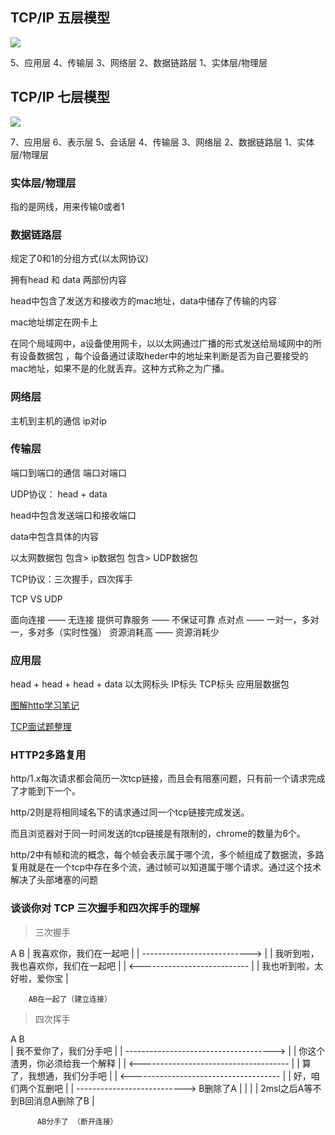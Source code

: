 ## TCP/IP 五层模型

![](https://images2015.cnblogs.com/blog/849589/201706/849589-20170628002845914-1085185628.png)

5、应用层
4、传输层
3、网络层
2、数据链路层
1、实体层/物理层

## TCP/IP 七层模型

![](https://img.springlearn.cn/blog/learn_1599113858000.png)

7、应用层
6、表示层
5、会话层
4、传输层
3、网络层
2、数据链路层
1、实体层/物理层

### 实体层/物理层 

指的是网线，用来传输0或者1

### 数据链路层

规定了0和1的分组方式(以太网协议)

拥有head 和 data 两部份内容

head中包含了发送方和接收方的mac地址，data中储存了传输的内容

mac地址绑定在网卡上

在同个局域网中，a设备使用网卡，以以太网通过广播的形式发送给局域网中的所有设备数据包 ，每个设备通过读取heder中的地址来判断是否为自己要接受的mac地址，如果不是的化就丢弃。这种方式称之为广播。

### 网络层

主机到主机的通信 ip对ip

### 传输层

端口到端口的通信 端口对端口

UDP协议： head + data

head中包含发送端口和接收端口

data中包含具体的内容

以太网数据包 包含> ip数据包 包含> UDP数据包

TCP协议：三次握手，四次挥手 

TCP VS UDP

面向连接 —— 无连接
提供可靠服务 —— 不保证可靠
点对点 —— 一对一，多对一，多对多（实时性强）
资源消耗高 —— 资源消耗少

### 应用层

head   +   head  + head +  data
以太网标头  IP标头  TCP标头  应用层数据包

[图解http学习笔记](https://segmentfault.com/u/landyliu)

[TCP面试题整理](https://juejin.cn/post/6844904070889603085#heading-19)

### HTTP2多路复用

http/1.x每次请求都会简历一次tcp链接，而且会有阻塞问题，只有前一个请求完成了才能到下一个。

http/2则是将相同域名下的请求通过同一个tcp链接完成发送。

而且浏览器对于同一时间发送的tcp链接是有限制的，chrome的数量为6个。

http/2中有帧和流的概念，每个帧会表示属于哪个流，多个帧组成了数据流，多路复用就是在一个tcp中存在多个流，通过帧可以知道属于哪个请求。通过这个技术解决了头部堵塞的问题

### 谈谈你对 TCP 三次握手和四次挥手的理解

> 三次握手

A                                B
|  我喜欢你，我们在一起吧            | 
|  --------------------------->  | 
|  我听到啦，我也喜欢你，我们在一起吧  | 
|  <---------------------------  | 
|  我也听到啦，太好啦，爱你宝        | 

        AB在一起了（建立连接）

> 四次挥手

A                                           B    
|   我不爱你了，我们分手吧                      | 
|  ------------------------------------->   |
|   你这个渣男，你必须给我一个解释               |
|  <-------------------------------------   |
|   算了，我想通，我们分手吧                    |
|  <-------------------------------------   |
|   好，咱们两个互删吧                         |
|  --------------------------->  B删除了A    |
|                                           |
|  2msl之后A等不到B回消息A删除了B               | 

          AB分手了 （断开连接）
